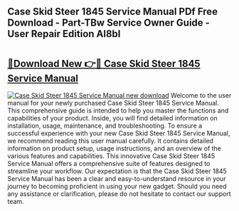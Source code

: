 ## Case Skid Steer 1845 Service Manual PDf Free Download - Part-TBw Service Owner Guide - User Repair Edition Al8bI

# <h2><a href="http://bc67416.oget.top/?id=Case+Skid+Steer+1845+Service+Manual">🔗Download New 👉🔴 Case Skid Steer 1845 Service Manual</a></h2>

[![Case Skid Steer 1845 Service Manual new download](https://i.imgur.com/5g1atiW.png)](http://bc67416.oget.top/?id=Case+Skid+Steer+1845+Service+Manual)
Welcome to the user manual for your newly purchased Case Skid Steer 1845 Service Manual. This comprehensive guide is intended to help you master the functions and capabilities of your product. Inside, you will find detailed information on installation, usage, maintenance, and troubleshooting. To ensure a successful experience with your new Case Skid Steer 1845 Service Manual, we recommend reading this user manual carefully. It contains detailed information on product setup, usage instructions, and an overview of the various features and capabilities. This innovative Case Skid Steer 1845 Service Manual offers a comprehensive suite of features designed to streamline your workflow. Our expectation is that the Case Skid Steer 1845 Service Manual has been a clear and easy-to-understand resource in your journey to becoming proficient in using your new gadget. Should you need any assistance or clarification, please do not hesitate to contact our support team.

